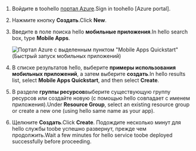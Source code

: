 1. <span data-ttu-id="21a69-101">Войдите в toohello [портал Azure].</span><span class="sxs-lookup"><span data-stu-id="21a69-101">Sign in toohello [Azure portal].</span></span>

2. <span data-ttu-id="21a69-102">Нажмите кнопку **Создать**.</span><span class="sxs-lookup"><span data-stu-id="21a69-102">Click **New**.</span></span>

3. <span data-ttu-id="21a69-103">Введите в поле поиска hello **мобильные приложения**.</span><span class="sxs-lookup"><span data-stu-id="21a69-103">In hello search box, type **Mobile Apps**.</span></span>

    ![Портал Azure с выделенным пунктом "Mobile Apps Quickstart" (Быстрый запуск мобильных приложений)][quickstart]

4. <span data-ttu-id="21a69-105">В списке результатов hello, выберите **примеры использования мобильных приложений**, а затем выберите **создать**.</span><span class="sxs-lookup"><span data-stu-id="21a69-105">In hello results list, select **Mobile Apps Quickstart**, and then select **Create**.</span></span>
 
5. <span data-ttu-id="21a69-106">В разделе **группы ресурсов**выберите существующую группу ресурсов или создайте новую (с помощью hello совпадает с именем приложения).</span><span class="sxs-lookup"><span data-stu-id="21a69-106">Under **Resource Group**, select an existing resource group or create a new one (using hello same name as your app).</span></span>

6. <span data-ttu-id="21a69-107">Щелкните **Создать**.</span><span class="sxs-lookup"><span data-stu-id="21a69-107">Click **Create**.</span></span> <span data-ttu-id="21a69-108">Подождите несколько минут для hello службы toobe успешно развернут, прежде чем продолжить.</span><span class="sxs-lookup"><span data-stu-id="21a69-108">Wait a few minutes for hello service toobe deployed successfully before proceeding.</span></span>

<!-- Images. -->
[quickstart]: ./media/app-service-mobile-dotnet-backend-create-new-service/search-mobile-apps-quickstart.png

<!-- URLs. -->
[портал Azure]: https://portal.azure.com/
